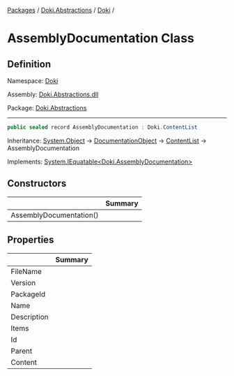 [Packages](../../README.md) / [Doki.Abstractions](../README.md) / [Doki](README.md) / 

# AssemblyDocumentation Class

## Definition

Namespace: [Doki](README.md)

Assembly: [Doki.Abstractions.dll](../README.md)

Package: [Doki.Abstractions](https://www.nuget.org/packages/Doki.Abstractions)

---

```csharp
public sealed record AssemblyDocumentation : Doki.ContentList
```

Inheritance: [System.Object](https://learn.microsoft.com/en-us/dotnet/api/System.Object) → [DocumentationObject](Doki.DocumentationObject.md) → [ContentList](Doki.ContentList.md) → AssemblyDocumentation

Implements: [System.IEquatable&lt;Doki.AssemblyDocumentation&gt;](https://learn.microsoft.com/en-us/dotnet/api/System.IEquatable&lt;Doki.AssemblyDocumentation&gt;)

## Constructors

|   |Summary|
|---|---|
|AssemblyDocumentation()||


## Properties

|   |Summary|
|---|---|
|FileName||
|Version||
|PackageId||
|Name||
|Description||
|Items||
|Id||
|Parent||
|Content||


